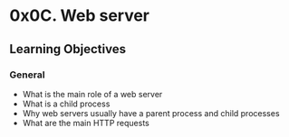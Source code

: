 # 0x0C. Web server

## Learning Objectives
### General
- What is the main role of a web server
- What is a child process
- Why web servers usually have a parent process and child processes
- What are the main HTTP requests